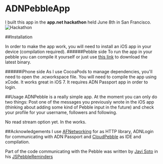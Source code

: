 # ADNPebbleApp

I built this app in the **app.net hackathon** held June 8th in San Francisco.
![Hackathon](http://d366upiihda498.cloudfront.net/wp-content/uploads/2013/06/2013-06-08-21.14.12.jpg)

##Installation

In order to make the app work, you will need to install an iOS app in your device (compilation required).
######Pebble side
To run the app in your pebble you can compile it yourself or just use [this link](http://builds.cloudpebble.net/b/7/b7bf5e4c5e5c4367b0b63d12d9b9af80/watchface.pbw) to download the latest binary.

######iPhone side
As I use CocoaPods to manage dependencies, you'll need to open the .xcworkspace file.
You will need to compile the app using xCode. It works great in iOS 7. It requires ADN Passport app in order to login. 

##Usage
ADNPebble is a really simple app. At the moment you can only do two things: Post one of the messages you previously wrote in the iOS app (thinking about adding some kind of Pebble input in the future) and check your profile for your username, followers and following.  

No read stream option yet. In the works.

##Acknowledgements
I use [AFNetworking](afnetworking.com) for as HTTP library, ADNLogin for communicating with ADN Passport and [CloudPebble](http://cloudpebble.net) as IDE and compilation. 

Part of the code communicating with the Pebble was written by [Javi Soto](http://twitter.com/javi) in his [JSPebbleReminders](https://github.com/JaviSoto/JSPebbleReminders)
